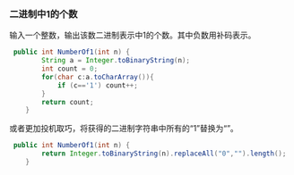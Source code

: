 ### 二进制中1的个数

输入一个整数，输出该数二进制表示中1的个数。其中负数用补码表示。

```java
 public int NumberOf1(int n) {
        String a = Integer.toBinaryString(n);
        int count = 0;
        for(char c:a.toCharArray()){
            if (c=='1') count++;
        }
        return count;
    }
```

或者更加投机取巧，将获得的二进制字符串中所有的“1”替换为“”。

```java
 public int NumberOf1(int n) {
        return Integer.toBinaryString(n).replaceAll("0","").length();
    }
```

